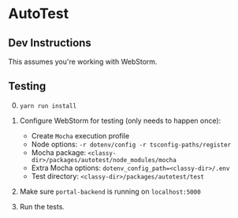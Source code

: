 
# AutoTest


## Dev Instructions

This assumes you're working with WebStorm.
    
## Testing

0) 	`yarn run install`

1) Configure WebStorm for testing (only needs to happen once):
	* Create `Mocha` execution profile
	* Node options: `-r dotenv/config -r tsconfig-paths/register`
	* Mocha package: `<classy-dir>/packages/autotest/node_modules/mocha`
	* Extra Mocha options: `dotenv_config_path=<classy-dir>/.env`
	* Test directory: `<classy-dir>/packages/autotest/test`

2) Make sure `portal-backend` is running on `localhost:5000`

3) Run the tests.

